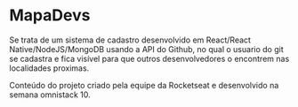 # MapaDevs

Se trata de um sistema de cadastro desenvolvido em React/React Native/NodeJS/MongoDB usando a API do Github, no qual o usuario do git se cadastra e fica visível para que outros desenvolvedores o encontrem nas localidades proximas. 


Conteúdo do projeto criado pela equipe da Rocketseat e desenvolvido na semana omnistack 10. 
